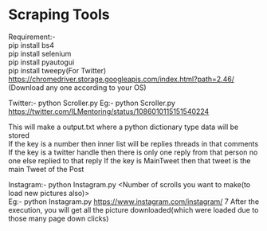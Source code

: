 # Scraping Tools
Requirement:-  
pip install bs4  
pip install selenium  
pip install pyautogui  
pip install tweepy(For Twitter)  
https://chromedriver.storage.googleapis.com/index.html?path=2.46/ (Download any one according to your OS)  

Twitter:-
python Scroller.py <tweetlink> 
Eg:- 
  python Scroller.py https://twitter.com/ILMentoring/status/1086010115151540224

This will make a output.txt where a python dictionary type data will be stored  
If the key is a number then inner list will be replies threads in that comments  
If the key is a twitter handle then there is only one reply from that person no one else replied to that reply
If the key is MainTweet then that tweet is the main Tweet of the Post
  
Instagram:-
python Instagram.py <profile> <Number of scrolls you want to make(to load new pictures also)>  
Eg:-
  python Instagram.py https://www.instagram.com/instagram/ 7
After the execution, you will get all the picture downloaded(which were loaded due to those many page down clicks)  
